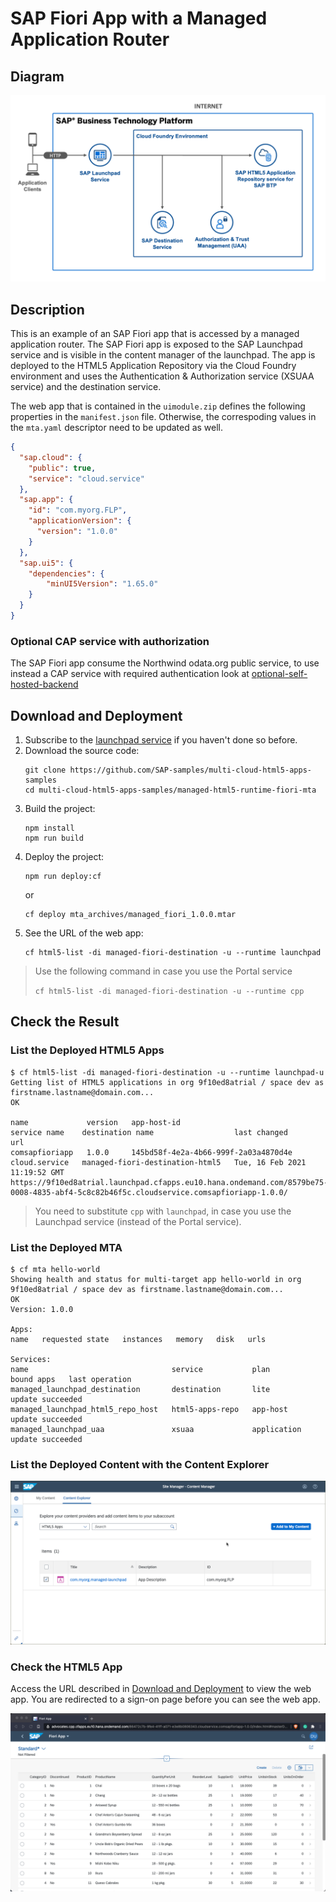 # SAP Fiori App with a Managed Application Router

## Diagram

![diagram](diagram.png)


## Description

This is an example of an SAP Fiori app that is accessed by a managed application router. The SAP Fiori app is exposed to the SAP Launchpad service and is visible in the content manager of the launchpad. The app is deployed to the HTML5 Application Repository via the Cloud Foundry environment  and uses the Authentication & Authorization service (XSUAA service) and the destination service. 

The web app that is contained in the `uimodule.zip` defines the following properties in the `manifest.json` file. Otherwise, the correspoding values in the `mta.yaml` descriptor need to be updated as well.

```JSON
{
  "sap.cloud": {
    "public": true,
    "service": "cloud.service"
  },
  "sap.app": {
    "id": "com.myorg.FLP",
    "applicationVersion": {
      "version": "1.0.0"
    }
  },
  "sap.ui5": {
    "dependencies": {
        "minUI5Version": "1.65.0"
    }
  }
}
```


### Optional CAP service with authorization
The SAP Fiori app consume the Northwind odata.org public service, to use instead a CAP service with required authentication look at [optional-self-hosted-backend](../optional-self-hosted-backend/)

## Download and Deployment
1. Subscribe to the [launchpad service](https://developers.sap.com/tutorials/cp-portal-cloud-foundry-getting-started.html) if you haven't done so before.
2. Download the source code:
    ```
    git clone https://github.com/SAP-samples/multi-cloud-html5-apps-samples
    cd multi-cloud-html5-apps-samples/managed-html5-runtime-fiori-mta
    ```
3. Build the project:
    ```
    npm install
    npm run build
    ```
4. Deploy the project:
    ```
    npm run deploy:cf
    ```
    or
    ```
    cf deploy mta_archives/managed_fiori_1.0.0.mtar
    ```
5. See the URL of the web app:
    ```
    cf html5-list -di managed-fiori-destination -u --runtime launchpad
    ```

> Use the following command in case you use the Portal service
>
>  `cf html5-list -di managed-fiori-destination -u --runtime cpp`


## Check the Result

### List the Deployed HTML5 Apps
```
$ cf html5-list -di managed-fiori-destination -u --runtime launchpad-u                               
Getting list of HTML5 applications in org 9f10ed8atrial / space dev as firstname.lastname@domain.com...
OK

name             version   app-host-id                            service name    destination name                  last changed                    url   
comsapfioriapp   1.0.0     145bd58f-4e2a-4b66-999f-2a03a4870d4e   cloud.service   managed-fiori-destination-html5   Tue, 16 Feb 2021 11:19:52 GMT   https://9f10ed8atrial.launchpad.cfapps.eu10.hana.ondemand.com/8579be75-0008-4835-abf4-5c8c82b46f5c.cloudservice.comsapfioriapp-1.0.0/   
```

> You need to substitute `cpp` with `launchpad`, in case you use the Launchpad service (instead of the Portal service).

### List the Deployed MTA

```
$ cf mta hello-world
Showing health and status for multi-target app hello-world in org 9f10ed8atrial / space dev as firstname.lastname@domain.com...
OK
Version: 1.0.0

Apps:
name   requested state   instances   memory   disk   urls   

Services:
name                                service           plan          bound apps   last operation   
managed_launchpad_destination       destination       lite                       update succeeded   
managed_launchpad_html5_repo_host   html5-apps-repo   app-host                   update succeeded   
managed_launchpad_uaa               xsuaa             application                update succeeded  
```


### List the Deployed Content with the Content Explorer

![Content in Content Explorer](contentExplorer.png)


### Check the HTML5 App

Access the URL described in [Download and Deployment](#download-and-deployment) to view the web app. You are redirected to a sign-on page before you can see the web app.

![webapp](result.png)
